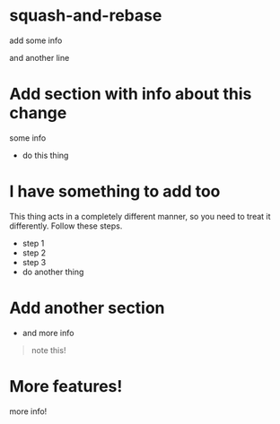 # squash-and-rebase

add some info

and another line
# Add section with info about this change

some info

* do this thing

# I have something to add too

This thing acts in a completely different manner, so you need to treat it differently. Follow these steps.
* step 1
* step 2
* step 3
* do another thing


# Add another section

* and more info
> note this!

# More features!

more info!

